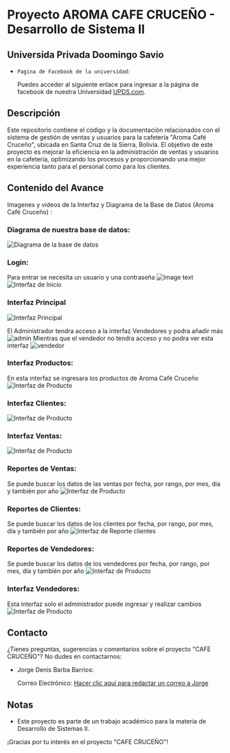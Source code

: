 # Proyecto AROMA CAFE CRUCEÑO - Desarrollo de Sistema II
## Universida Privada Doomingo Savio
- `Pagina de Facebook de la universidad`: <p>Puedes acceder al siguiente enlace para ingresar a la página de facebook de nuestra Universidad <a href="https://www.facebook.com/UPDS.bo">UPDS.com</a>.</p>


## Descripción
Este repositorio contiene el código y la documentación relacionados con el sistema de gestión de ventas y usuarios para la cafetería "Aroma Café Cruceño", ubicada en Santa Cruz de la Sierra, Bolivia. El objetivo de este proyecto es mejorar la eficiencia en la administración de ventas y usuarios en la cafetería, optimizando los procesos y proporcionando una mejor experiencia tanto para el personal como para los clientes.



## Contenido del Avance
Imagenes y videos de la Interfaz y Diagrama de la Base de Datos (Aroma Café Cruceño) :

### Diagrama de nuestra base de datos:
  ![Diagrama de la base de datos](img/diagrama.png)
### Login:
Para entrar se necesita un usuario y una contraseña
   ![Image text](img/GIF.gif)
   ![Interfaz de Inicio](img/InterfazLogin.jpeg)
### Interfaz Principal
 ![Interfaz Principal](img/InterfazInicio.jpeg)

El Administrador tendra acceso a la interfaz Vendedores y podra añadir más
![admin](img/adminvendedores.jpeg)
Mientras que el vendedor no tendra acceso y no podra ver esta interfaz
![vendedor](img/usuariovendedor.jpeg)
### Interfaz Productos:
En esta interfaz se ingresara los productos de Aroma Café Cruceño
![Interfaz de Producto](img/productos.png)
### Interfaz Clientes:
![Interfaz de Producto](img/clientes.png)
### Interfaz Ventas:
![Interfaz de Producto](img/ventas.png)
### Reportes de Ventas:
Se puede buscar los datos de las ventas por fecha, por rango, por mes, día y también por año
![Interfaz de Producto](img/ReporteVentas.png)
### Reportes de Clientes:
Se puede buscar los datos de los clientes por fecha, por rango, por mes, día y también por año
![Interfaz de Reporte clientes](img/ReporteVentasClientes.png)
### Reportes de Vendedores:
Se puede buscar los datos de los vendedores por fecha, por rango, por mes, día y también por año
![Interfaz de Producto](img/ReporteVendedores.png)
### Interfaz Vendedores:
Esta interfaz solo el administrador puede ingresar y realizar cambios
![Interfaz de Producto](img/Vendedores.png)







## Contacto
¿Tienes preguntas, sugerencias o comentarios sobre el proyecto "CAFE CRUCEÑO"? No dudes en contactarnos:

- Jorge Denis Barba Barrios:<p>Correo Electrónico: <a href="mailto:sc.jorge.barba.b@upds.net.bo">Hacer clic aquí para redactar un correo a Jorge</a>

## Notas
- Este proyecto es parte de un trabajo académico para la materia de Desarrollo de Sistemas II.


¡Gracias por tu interés en el proyecto "CAFE CRUCEÑO"!
